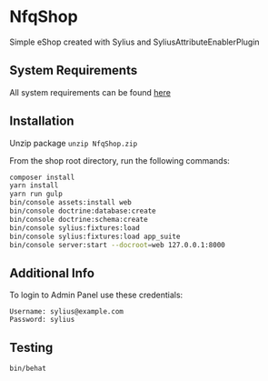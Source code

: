 # NfqShop

Simple eShop created with Sylius and SyliusAttributeEnablerPlugin

## System Requirements

All system requirements can be found
[here](http://docs.sylius.com/en/1.2/book/installation/requirements.html)

## Installation

Unzip package ```unzip NfqShop.zip```

From the shop root directory, run the following commands: 
```bash
composer install
yarn install
yarn run gulp
bin/console assets:install web
bin/console doctrine:database:create
bin/console doctrine:schema:create
bin/console sylius:fixtures:load
bin/console sylius:fixtures:load app_suite
bin/console server:start --docroot=web 127.0.0.1:8000
```
## Additional Info
To login to Admin Panel use these credentials:
```
Username: sylius@example.com
Password: sylius
```

## Testing
```
bin/behat
```